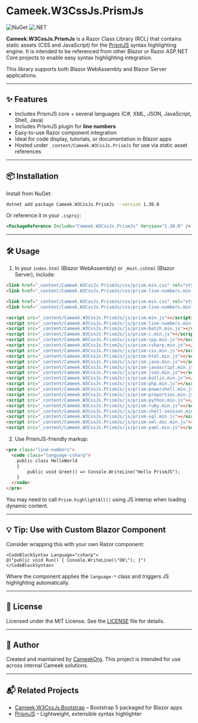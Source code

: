 ﻿# Cameek.W3CssJs.PrismJs

![NuGet](https://img.shields.io/nuget/v/Cameek.W3CssJs.PrismJs?label=NuGet&logo=nuget)
![.NET](https://img.shields.io/badge/.NET-8.0-blue?logo=dotnet)

**Cameek.W3CssJs.PrismJs** is a Razor Class Library (RCL) that contains static assets (CSS and JavaScript) for the [PrismJS](https://prismjs.com/) syntax highlighting engine. It is intended to be referenced from other Blazor or Razor ASP.NET Core projects to enable easy syntax highlighting integration.

This library supports both Blazor WebAssembly and Blazor Server applications.

---

## ✨ Features

- Includes PrismJS core + several languages (C#, XML, JSON, JavaScript, Shell, Java)
- Includes PrismJS plugin for **line numbers**
- Easy-to-use Razor component integration
- Ideal for code display, tutorials, or documentation in Blazor apps
- Hosted under `_content/Cameek.W3CssJs.PrismJs` for use via static asset references

---

## 📦 Installation

Install from NuGet:

```bash
dotnet add package Cameek.W3CssJs.PrismJs --version 1.30.0
```

Or reference it in your `.csproj`:

```xml
<PackageReference Include="Cameek.W3CssJs.PrismJs" Version="1.30.0" />
```

---

## 🛠 Usage

1. In your `index.html` (Blazor WebAssembly) or `_Host.cshtml` (Blazor Server), include:

```html
<link href="_content/Cameek.W3CssJs.PrismJs/css/prism.min.css" rel="stylesheet" />
<link href="_content/Cameek.W3CssJs.PrismJs/css/prism-line-numbers.min.css" rel="stylesheet" />

<link href="_content/Cameek.W3CssJs.PrismJs/css/prism.min.css" rel="stylesheet" />
<link href="_content/Cameek.W3CssJs.PrismJs/css/prism-line-numbers.min.css" rel="stylesheet" />

<script src="_content/Cameek.W3CssJs.PrismJs/js/prism.min.js"></script>
<script src="_content/Cameek.W3CssJs.PrismJs/js/prism-line-numbers.min.js"></script>
<script src="_content/Cameek.W3CssJs.PrismJs/js/prism-batch.min.js"></script>
<script src="_content/Cameek.W3CssJs.PrismJs/js/prism-c.min.js"></script>
<script src="_content/Cameek.W3CssJs.PrismJs/js/prism-cpp.min.js"></script>
<script src="_content/Cameek.W3CssJs.PrismJs/js/prism-csharp.min.js"></script>
<script src="_content/Cameek.W3CssJs.PrismJs/js/prism-css.min.js"></script>
<script src="_content/Cameek.W3CssJs.PrismJs/js/prism-html.min.js"></script>
<script src="_content/Cameek.W3CssJs.PrismJs/js/prism-java.min.js"></script>
<script src="_content/Cameek.W3CssJs.PrismJs/js/prism-javascript.min.js"></script>
<script src="_content/Cameek.W3CssJs.PrismJs/js/prism-json.min.js"></script>
<script src="_content/Cameek.W3CssJs.PrismJs/js/prism-kotlin.min.js"></script>
<script src="_content/Cameek.W3CssJs.PrismJs/js/prism-php.min.js"></script>
<script src="_content/Cameek.W3CssJs.PrismJs/js/prism-powershell.min.js"></script>
<script src="_content/Cameek.W3CssJs.PrismJs/js/prism-properties.min.js"></script>
<script src="_content/Cameek.W3CssJs.PrismJs/js/prism-python.min.js"></script>
<script src="_content/Cameek.W3CssJs.PrismJs/js/prism-ruby.min.js"></script>
<script src="_content/Cameek.W3CssJs.PrismJs/js/prism-shell-session.min.js"></script>
<script src="_content/Cameek.W3CssJs.PrismJs/js/prism-sql.min.js"></script>
<script src="_content/Cameek.W3CssJs.PrismJs/js/prism-xml-doc.min.js"></script>
<script src="_content/Cameek.W3CssJs.PrismJs/js/prism-yaml.min.js"></script>
```

2. Use PrismJS-friendly markup:

```html
<pre class="line-numbers">
  <code class="language-csharp">
    public class HelloWorld
    {
        public void Greet() => Console.WriteLine("Hello PrismJS");
    }
  </code>
</pre>
```

You may need to call `Prism.highlightAll()` using JS interop when loading dynamic content.

---

## 💡 Tip: Use with Custom Blazor Component

Consider wrapping this with your own Razor component:

```razor
<CodeBlockSyntax Language="csharp">
@("public void Run() { Console.WriteLine(\"OK\"); }")
</CodeBlockSyntax>
```

Where the component applies the `language-*` class and triggers JS highlighting automatically.

---

## 📄 License

Licensed under the MIT License. See the [LICENSE](LICENSE) file for details.

---

## 👤 Author

Created and maintained by [CameekOrg](https://github.com/cameekorg). This project is intended for use across internal Cameek solutions.

---

## 📬 Related Projects

- [Cameek.W3CssJs.Bootstrap](https://www.nuget.org/packages/Cameek.W3CssJs.Bootstrap) – Bootstrap 5 packaged for Blazor apps
- [PrismJS](https://prismjs.com/) – Lightweight, extensible syntax highlighter

